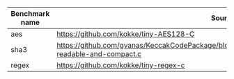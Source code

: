 | Benchmark name | Source                                                                                                          | LOC | License       |
|----------------|-----------------------------------------------------------------------------------------------------------------|-----|---------------|
| aes            | https://github.com/kokke/tiny-AES128-C                                                                          | 394 | Unlicense     |
| sha3           | https://github.com/gvanas/KeccakCodePackage/blob/master/Standalone/CompactFIPS202/Keccak-readable-and-compact.c | 205 | Public Domain |
| regex          | https://github.com/kokke/tiny-regex-c                                                                           | 425 | Unlicense     |
